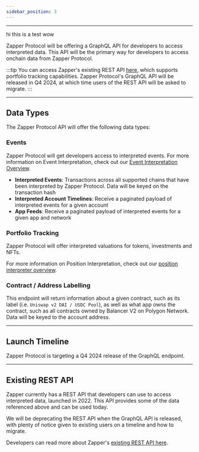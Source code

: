 ```yaml
---
sidebar_position: 3
---
```


---


hi this is a test wow

Zapper Protocol will be offering a GraphQL API for developers to access interpreted data. This API will be the primary way for developers to access onchain data from Zapper Protocol.

:::tip
You can access Zapper's existing REST API [here](https://studio.zapper.xyz/docs/apis/getting-started), which supports portfolio tracking capabilities.
Zapper Protocol's GraphQL API will be released in Q4 2024, at which time users of the REST API will be asked to migrate.
:::

---

## Data Types

The Zapper Protocol API will offer the following data types:

### Events

Zapper Protocol will get developers access to interpreted events. For more information on Event Interpretation, check out our [Event Interpretation Overview](/docs/interpretation/event-interpretation/overview).

- **Interpreted Events**: Transactions across all supported chains that have been interpreted by Zapper Protocol. Data will be keyed on the transaction hash
- **Interpreted Account Timelines**: Receive a paginated payload of interpreted events for a given account
- **App Feeds**: Receive a paginated payload of interpreted events for a given app and network

### Portfolio Tracking

Zapper Protocol will offer interpreted valuations for tokens, investments and NFTs. 

For more information on Position Interpretation, check out our [position interpreter overview](/docs/interpretation/position-interpretation/overview.md).

<!-- ### Trending Onchain Apps

Track the most popular apps onchain, based on onchain activity from contracts owned by that app -->

### Contract / Address Labelling

This endpoint will return information about a given contract, such as its label (i.e. `Uniswap v2 DAI / USDC Pool`), as well as what app owns the contract, such as all contracts owned by Balancer V2 on Polygon Network. Data will be keyed to the account address.

---
## Launch Timeline

Zapper Protocol is targeting a Q4 2024 release of the GraphQL endpoint.

---
## Existing REST API

Zapper currently has a REST API that developers can use to access interpreted data, launched in 2022. This API provides some of the data referenced above and can be used today.

We will be deprecating the REST API when the GraphQL API is released, with plenty of notice given to existing users on a timeline and how to migrate.

Developers can read more about Zapper's [existing REST API here](https://studio.zapper.xyz/docs/apis/getting-started).

